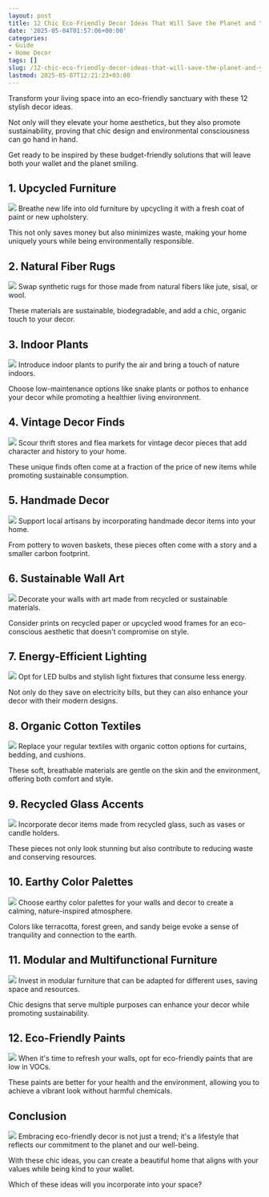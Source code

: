 ```yaml
---
layout: post
title: 12 Chic Eco-Friendly Decor Ideas That Will Save the Planet and Your Wallet!
date: '2025-05-04T01:57:06+00:00'
categories:
- Guide
- Home Decor
tags: []
slug: /12-chic-eco-friendly-decor-ideas-that-will-save-the-planet-and-your-wallet/
lastmod: 2025-05-07T12:21:23+03:00
---
```


Transform your living space into an eco-friendly sanctuary with these 12 stylish decor ideas.

Not only will they elevate your home aesthetics, but they also promote sustainability, proving that chic design and environmental consciousness can go hand in hand.

Get ready to be inspired by these budget-friendly solutions that will leave both your wallet and the planet smiling.
## 1. Upcycled Furniture
![](/assets/img/generation/1789ddc7-7495-4523-a75b-1fd45010a5dd.webp)
Breathe new life into old furniture by upcycling it with a fresh coat of paint or new upholstery.

This not only saves money but also minimizes waste, making your home uniquely yours while being environmentally responsible.
## 2. Natural Fiber Rugs
![](/assets/img/generation/3e70ca8e-dcf0-4069-a08c-c9d3784be903.webp)
Swap synthetic rugs for those made from natural fibers like jute, sisal, or wool.

These materials are sustainable, biodegradable, and add a chic, organic touch to your decor.
## 3. Indoor Plants
![](/assets/img/generation/8dc79e0f-791c-40c6-b6a3-9b06c2ff3fe2.webp)
Introduce indoor plants to purify the air and bring a touch of nature indoors.

Choose low-maintenance options like snake plants or pothos to enhance your decor while promoting a healthier living environment.
## 4. Vintage Decor Finds
![](/assets/img/generation/309bf883-377e-4fb8-b09a-c3053811ec7c.webp)
Scour thrift stores and flea markets for vintage decor pieces that add character and history to your home.

These unique finds often come at a fraction of the price of new items while promoting sustainable consumption.
## 5. Handmade Decor
![](/assets/img/generation/692624ac-f64c-4f26-a13b-2989656db88f.webp)
Support local artisans by incorporating handmade decor items into your home.

From pottery to woven baskets, these pieces often come with a story and a smaller carbon footprint.
## 6. Sustainable Wall Art
![](/assets/img/generation/bcf1ae86-8fc3-4461-8fe8-4988be7cbddd.webp)
Decorate your walls with art made from recycled or sustainable materials.

Consider prints on recycled paper or upcycled wood frames for an eco-conscious aesthetic that doesn't compromise on style.
## 7. Energy-Efficient Lighting
![](/assets/img/generation/b2935cc7-150c-44db-b74e-ae9df79948b6.webp)
Opt for LED bulbs and stylish light fixtures that consume less energy.

Not only do they save on electricity bills, but they can also enhance your decor with their modern designs.
## 8. Organic Cotton Textiles
![](/assets/img/generation/3d28d98d-8f9c-465a-b11a-a9c884e9e1af.webp)
Replace your regular textiles with organic cotton options for curtains, bedding, and cushions.

These soft, breathable materials are gentle on the skin and the environment, offering both comfort and style.
## 9. Recycled Glass Accents
![](/assets/img/generation/201c3537-68fc-4f61-8c76-68d361ee7fec.webp)
Incorporate decor items made from recycled glass, such as vases or candle holders.

These pieces not only look stunning but also contribute to reducing waste and conserving resources.
## 10. Earthy Color Palettes
![](/assets/img/generation/200813da-3f54-4879-a611-69aebbe9454e.webp)
Choose earthy color palettes for your walls and decor to create a calming, nature-inspired atmosphere.

Colors like terracotta, forest green, and sandy beige evoke a sense of tranquility and connection to the earth.
## 11. Modular and Multifunctional Furniture
![](/assets/img/generation/0a263df8-336f-4b75-b8c9-bef94e047092.webp)
Invest in modular furniture that can be adapted for different uses, saving space and resources.

Chic designs that serve multiple purposes can enhance your decor while promoting sustainability.
## 12. Eco-Friendly Paints
![](/assets/img/generation/79dd0516-988d-4df7-9621-2a3e96b6adf0.webp)
When it's time to refresh your walls, opt for eco-friendly paints that are low in VOCs.

These paints are better for your health and the environment, allowing you to achieve a vibrant look without harmful chemicals.
## Conclusion
![](/assets/img/generation/5eb11cc7-1f30-4d1c-beef-04e03f4cd03f.webp)
Embracing eco-friendly decor is not just a trend; it's a lifestyle that reflects our commitment to the planet and our well-being.

With these chic ideas, you can create a beautiful home that aligns with your values while being kind to your wallet.

Which of these ideas will you incorporate into your space?

